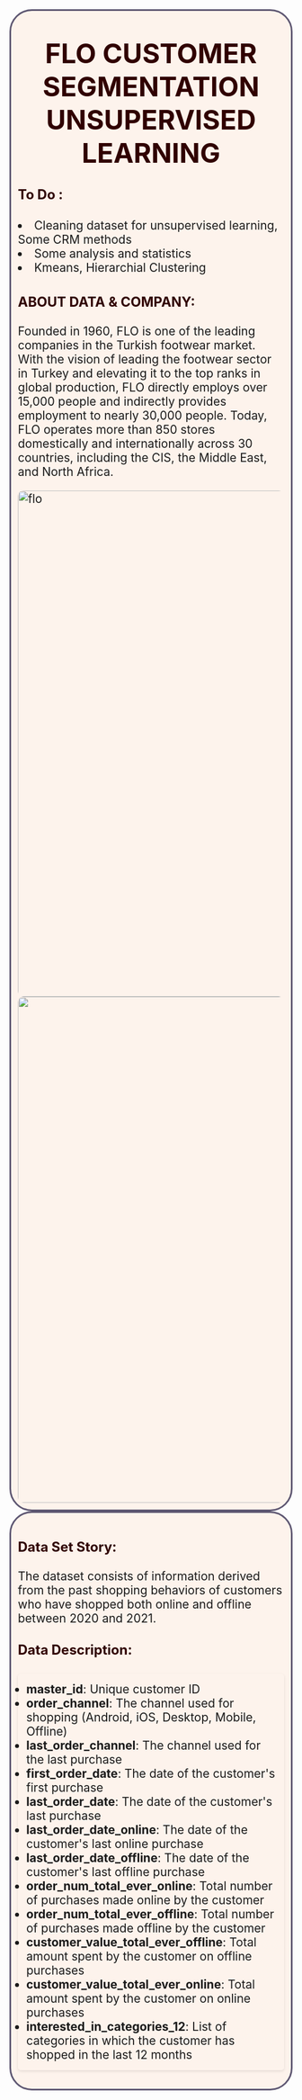 <div style="border-radius: 40px; border: #5E5772 solid; padding: 12px; background-color: #f601; font-size: 150%; text-align: left;">

<h3 align="center"><font color='#30000' size=120%>FLO CUSTOMER SEGMENTATION UNSUPERVISED LEARNING</font></h3>

    
<h4 align="left"><font color='#30000' size=5%>To Do :</font></h4>
    
<li> Cleaning dataset for unsupervised learning, Some CRM methods</li>
    
<li> Some analysis and statistics</li>
    
<li> Kmeans, Hierarchial Clustering
    
    

<h3 align="left"><font color='#300000' size=5%>ABOUT DATA & COMPANY:</font></h3>

Founded in 1960, FLO is one of the leading companies in the Turkish footwear market. With the vision of leading the footwear sector in Turkey and elevating it to the top ranks in global production, FLO directly employs over 15,000 people and indirectly provides employment to nearly 30,000 people. Today, FLO operates more than 850 stores domestically and internationally across 30 countries, including the CIS, the Middle East, and North Africa.
   
    
<div style="border-radius: 10px; overflow: hidden; text-align: left;">
    <img src="https://miro.medium.com/v2/resize:fit:1400/1*GzZ1cWY9F7-QXUkOxZDKlg.png" alt="flo" width="900"></div>
    
<div style="border-radius: 10px; overflow: hidden; text-align: right;">
    <img src="https://www.kdnuggets.com/wp-content/uploads/c_unveiling_hidden_patterns_introduction_hierarchical_clustering_9.png" alt="flo" width="900"></div>
</div>

<div style="border-radius: 40px; border: #5E5772 solid; padding: 12px; background-color: #f601; font-size: 150%; text-align: left;">
<h3 align="left"><font color='#300000' size=5%>Data Set Story:</font></h3>
<p>The dataset consists of information derived from the past shopping behaviors of customers who have shopped both online and offline between 2020 and 2021.</p>

<h4 align="left"><font color='#300000' size=5%>Data Description:</font></h4>
<ul style="background-color: #1; padding: 15px; border-radius: 5px; box-shadow: 0 2px 5px rgba(0, 0, 0, 0.1);">
<li><strong>master_id</strong>: Unique customer ID</li>
<li><strong>order_channel</strong>: The channel used for shopping (Android, iOS, Desktop, Mobile, Offline)</li>
<li><strong>last_order_channel</strong>: The channel used for the last purchase</li>
<li><strong>first_order_date</strong>: The date of the customer's first purchase</li>
<li><strong>last_order_date</strong>: The date of the customer's last purchase</li>
<li><strong>last_order_date_online</strong>: The date of the customer's last online purchase</li>
<li><strong>last_order_date_offline</strong>: The date of the customer's last offline purchase</li>
<li><strong>order_num_total_ever_online</strong>: Total number of purchases made online by the customer</li>
<li><strong>order_num_total_ever_offline</strong>: Total number of purchases made offline by the customer</li>
<li><strong>customer_value_total_ever_offline</strong>: Total amount spent by the customer on offline purchases</li>
<li><strong>customer_value_total_ever_online</strong>: Total amount spent by the customer on online purchases</li>
<li><strong>interested_in_categories_12</strong>: List of categories in which the customer has shopped in the last 12 months</li>
</ul>
</div>
